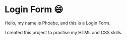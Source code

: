 # Login Form :smile:

Hello, my name is Phoebe, and this is a Login Form. 

I created this project to practise my HTML and CSS skills.